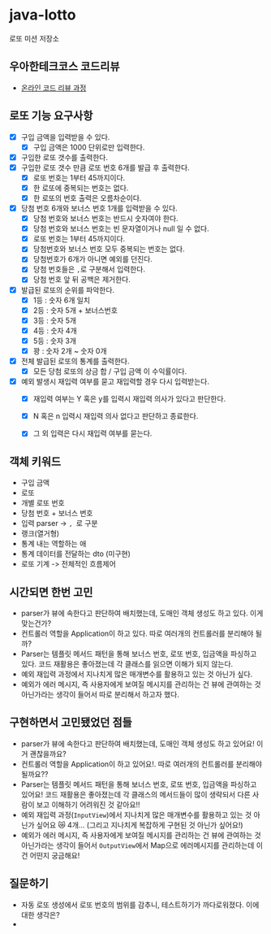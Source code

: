 # java-lotto

로또 미션 저장소

## 우아한테크코스 코드리뷰

- [온라인 코드 리뷰 과정](https://github.com/woowacourse/woowacourse-docs/blob/master/maincourse/README.md)


## 로또 기능 요구사항
- [x] 구입 금액을 입력받을 수 있다.
  - [x] 구입 금액은 1000 단위로만 입력한다.
- [x] 구입한 로또 갯수를 출력한다.
- [x] 구입한 로또 갯수 만큼 로또 번호 6개를 발급 후 출력한다.
  - [x] 로또 번호는 1부터 45까지이다.
  - [x] 한 로또에 중복되는 번호는 없다.
  - [x] 한 로또의 번호 출력은 오름차순이다.
- [x] 당첨 번호 6개와 보너스 번호 1개를 입력받을 수 있다.
  - [x] 당첨 번호와 보너스 번호는 반드시 숫자여야 한다.
  - [x] 당첨 번호와 보너스 번호는 빈 문자열이거나 null 일 수 없다.
  - [x] 로또 번호는 1부터 45까지이다.
  - [x] 당첨번호와 보너스 번호 모두 중복되는 번호는 없다.
  - [x] 당첨번호가 6개가 아니면 예외를 던진다.
  - [x] 당첨 번호들은 `,`로 구분해서 입력한다.
  - [x] 당첨 번호 앞 뒤 공백은 제거한다.
- [x] 발급된 로또의 순위를 파악한다.
  - [X] 1등 : 숫자 6개 일치
  - [x] 2등 : 숫자 5개 + 보너스번호
  - [x] 3등 : 숫자 5개
  - [x] 4등 : 숫자 4개
  - [x] 5등 : 숫자 3개
  - [x] 꽝 : 숫자 2개 ~ 숫자 0개
- [x] 전체 발급된 로또의 통계를 출력한다.
  - [x] 모든 당첨 로또의 상금 합 / 구입 금액 이 수익률이다.
- [x] 예외 발생시 재입력 여부를 묻고 재입력할 경우 다시 입력받는다.
  - [x] 재입력 여부는 Y 혹은 y를 입력시 재입력 의사가 있다고 판단한다.
  - [x] N 혹은 n 입력시 재입력 의사 없다고 판단하고 종료한다.
  - [x] 그 외 입력은 다시 재입력 여부를 묻는다.


## 객체 키워드
- 구입 금액
- 로또
- 개별 로또 번호
- 당첨 번호 + 보너스 번호
- 입력 parser -> `, `로 구분
- 랭크(열거형)
- 통계 내는 역할하는 애
- 통계 데이터를 전달하는 dto (미구현)
- 로또 기계 -> 전체적인 흐름제어


## 시간되면 한번 고민
- parser가 뷰에 속한다고 판단하여 배치했는데, 도매인 객체 생성도 하고 있다. 이게 맞는건가?
- 컨트롤러 역할을 Application이 하고 있다. 따로 여러개의 컨트롤러를 분리해야 될까?
- Parser는 템플릿 메서드 패턴을 통해 보너스 번호, 로또 번호, 입금액을 파싱하고 있다. 코드 재활용은 좋아졌는데 각 클래스를 읽으면 이해가 되지 않는다.
- 예외 재입력 과정에서 지나치게 많은 매개변수를 활용하고 있는 것 아닌가 싶다.
- 예외가 에러 메시지, 즉 사용자에게 보여질 메시지를 관리하는 건 뷰에 관여하는 것 아닌가라는 생각이 들어서 따로 분리해서 하고자 했다.

## 구현하면서 고민됐었던 점들
- parser가 뷰에 속한다고 판단하여 배치했는데, 도매인 객체 생성도 하고 있어요! 이거 괜찮을까요?
- 컨트롤러 역할을 Application이 하고 있어요!. 따로 여러개의 컨트롤러를 분리해야 될까요??
- Parser는 템플릿 메서드 패턴을 통해 보너스 번호, 로또 번호, 입금액을 파싱하고 있어요! 코드 재활용은 좋아졌는데 각 클래스의 메서드들이 많이 생략되서 다른 사람이 보고 이해하기 어려워진 것 같아요!!
- 예외 재입력 과정(`InputView`)에서 지나치게 많은 매개변수를 활용하고 있는 것 아닌가 싶어요 😿 4개... (그리고 지나치게 복잡하게 구현된 것 아닌가 싶어요!)
- 예외가 에러 메시지, 즉 사용자에게 보여질 메시지를 관리하는 건 뷰에 관여하는 것 아닌가라는 생각이 들어서 `OutputView`에서 Map으로 에러메시지를 관리하는데 이건 어떤지 궁금해요!

## 질문하기
- 자동 로또 생성에서 로또 번호의 범위를 감추니, 테스트하기가 까다로워졌다. 이에 대한 생각은?
- 